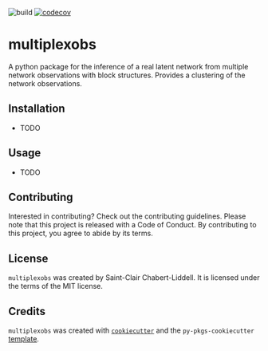 ![build](https://github.com/Chabert-Liddell/multiplexobs/actions/workflows/ci-cd.yml/badge.svg)
[![codecov](https://codecov.io/gh/Chabert-Liddell/multiplexobs/graph/badge.svg?token=YYIPSB24MU)](https://codecov.io/gh/Chabert-Liddell/multiplexobs)

# multiplexobs

A python package for the inference of a real latent network from multiple network observations with block structures. Provides a clustering of the network observations.

## Installation

- TODO
<!-- ```bash
$ pip install multiplexobs
``` -->

## Usage

- TODO

## Contributing

Interested in contributing? Check out the contributing guidelines. Please note that this project is released with a Code of Conduct. By contributing to this project, you agree to abide by its terms.

## License

`multiplexobs` was created by Saint-Clair Chabert-Liddell. It is licensed under the terms of the MIT license.

## Credits

`multiplexobs` was created with [`cookiecutter`](https://cookiecutter.readthedocs.io/en/latest/) and the `py-pkgs-cookiecutter` [template](https://github.com/py-pkgs/py-pkgs-cookiecutter).
